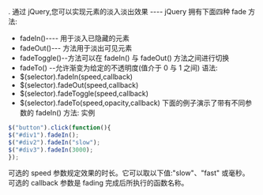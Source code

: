 .
通过 jQuery,您可以实现元素的淡入淡出效果
---- jQuery 拥有下面四种 fade 方法:
* fadeIn()---- 用于淡入已隐藏的元素
* fadeOut()--- 方法用于淡出可见元素
* fadeToggle()--方法可以在 fadeIn() 与 fadeOut() 方法之间进行切换
* fadeTo() --允许渐变为给定的不透明度(值介于 0 与 1 之间)
语法:
* $(selector).fadeIn(speed,callback)
* $(selector).fadeOut(speed,callback)
* $(selector).fadeToggle(speed,callback)
* $(selector).fadeTo(speed,opacity,callback)
下面的例子演示了带有不同参数的 fadeIn()
方法:
实例
```javascript
$("button").click(function(){
$("#div1").fadeIn();
$("#div2").fadeIn("slow");
$("#div3").fadeIn(3000);
});
```
可选的 speed 参数规定效果的时长。它可以取以下值:"slow"、"fast" 或毫秒。
可选的 callback 参数是 fading 完成后所执行的函数名称。
